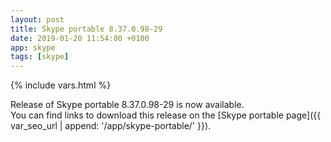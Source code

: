 ```yaml
---
layout: post
title: Skype portable 8.37.0.98-29
date: 2019-01-20 11:54:00 +0100
app: skype
tags: [skype]
---
```

{% include vars.html %}

Release of Skype portable 8.37.0.98-29 is now available.<br />
You can find links to download this release on the [Skype portable page]({{ var_seo_url | append: '/app/skype-portable/' }}).